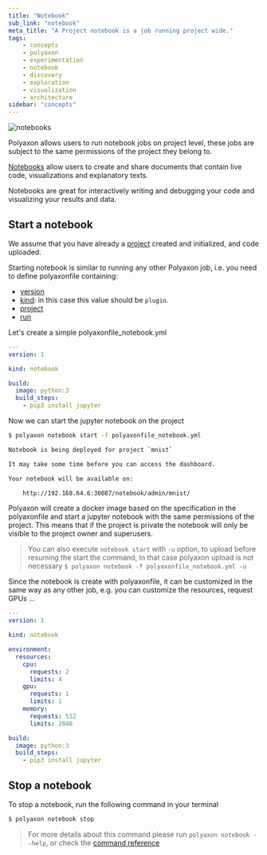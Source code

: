 ```yaml
---
title: "Notebook"
sub_link: "notebook"
meta_title: "A Project notebook is a job running project wide."
tags:
    - concepts
    - polyaxon
    - experimentation
    - notebook
    - discovery
    - exploration
    - visualization
    - architecture
sidebar: "concepts"
---
```


![notebooks](../../content/images/concepts/dashboard/notebooks.png)

Polyaxon allows users to run notebook jobs on project level, these jobs are subject to the same permissions of the project they belong to.

[Notebooks](https://jupyter.org/) allow users to create and share documents that contain live code,
visualizations and explanatory texts.

Notebooks are great for interactively writing and debugging your code and visualizing your results and data.

## Start a notebook

We assume that you have already a [project](/concepts/projects/) created and initialized, and code uploaded.

Starting notebook is similar to running any other Polyaxon job, i.e. you need to define polyaxonfile containing:

 * [version](/references/polyaxonfile-yaml-specification/sections/#version)
 * [kind](/references/polyaxonfile-yaml-specification/sections/#kind): in this case this value should be `plugin`.
 * [project](/references/polyaxonfile-yaml-specification/sections/#project)
 * [run](/references/polyaxonfile-yaml-specification/sections/#version)

Let's create a simple polyaxonfile_notebook.yml

```yaml
---
version: 1

kind: notebook

build:
  image: python:3
  build_steps:
    - pip3 install jupyter
```

Now we can start the jupyter notebook on the project

```bash
$ polyaxon notebook start -f polyaxonfile_notebook.yml

Notebook is being deployed for project `mnist`

It may take some time before you can access the dashboard.

Your notebook will be available on:

    http://192.168.64.6:30087/notebook/admin/mnist/
```

Polyaxon will create a docker image based on the specification in the polyaxonfile and
start a jupyter notebook with the same permissions of the project.
This means that if the project is private the notebook will only be visible to the project owner and superusers.

> You can also execute `notebook start` with `-u` option, to upload before resuming the start the command, 
In that case polyaxon upload is not necessary `$ polyaxon notebook -f polyaxonfile_notebook.yml -u`


Since the notebook is create with polyaxonfile, it can be customized in the same way as any other job, e.g. you can customize the resources, request GPUs ...

```yaml
---
version: 1

kind: notebook

environment:
  resources:
    cpu:
      requests: 2
      limits: 4
    gpu:
      requests: 1
      limits: 1
    memory:
      requests: 512
      limits: 2048

build:
  image: python:3
  build_steps:
    - pip3 install jupyter
```

## Stop a notebook

To stop a notebook, run the following command in your terminal

```bash
$ polyaxon notebook stop
```


> For more details about this command please run `polyaxon notebook --help`, 
or check the [command reference](/references/polyaxon-cli/notebook/)
